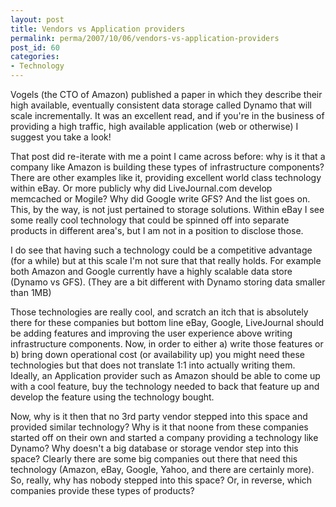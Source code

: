 ```yaml
---
layout: post
title: Vendors vs Application providers
permalink: perma/2007/10/06/vendors-vs-application-providers
post_id: 60
categories: 
- Technology
---
```


Vogels (the CTO of Amazon) published a paper in which they describe their high
available, eventually consistent data storage called Dynamo that will scale
incrementally. It was an excellent read, and if you're in the business of
providing a high traffic, high available application (web or otherwise) I
suggest you take a look!

That post did re-iterate with me a point I came across before: why is it that a
company like Amazon is building these types of infrastructure components? There
are other examples like it, providing excellent world class technology within
eBay. Or more publicly why did LiveJournal.com develop memcached or Mogile? Why
did Google write GFS? And the list goes on. This, by the way, is not just
pertained to storage solutions. Within eBay I see some really cool technology
that could be spinned off into separate products in different area's, but I am
not in a position to disclose those.

I do see that having such a technology could be a competitive advantage (for a
while) but at this scale I'm not sure that that really holds. For example both
Amazon and Google currently have a highly scalable data store (Dynamo vs GFS).
(They are a bit different with Dynamo storing data smaller than 1MB)

Those technologies are really cool, and scratch an itch that is absolutely
there for these companies but bottom line eBay, Google, LiveJournal should be
adding features and improving the user experience above writing infrastructure
components. Now, in order to either a) write those features or b) bring down
operational cost (or availability up) you might need these technologies but
that does not translate 1:1 into actually writing them. Ideally, an Application
provider such as Amazon should be able to come up with a cool feature, buy the
technology needed to back that feature up and develop the feature using the
technology bought.

Now, why is it then that no 3rd party vendor stepped into this space and
provided similar technology? Why is it that noone from these companies started
off on their own and started a company providing a technology like Dynamo? Why
doesn't a big database or storage vendor step into this space? Clearly there
are some big companies out there that need this technology (Amazon, eBay,
Google, Yahoo, and there are certainly more). So, really, why has nobody
stepped into this space? Or, in reverse, which companies provide these types of
products?

